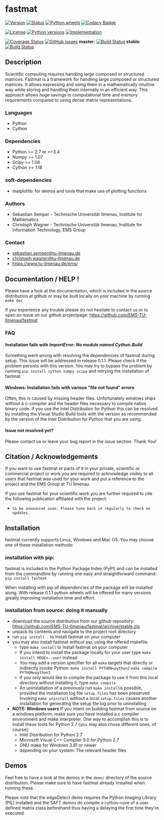 # fastmat
[![Version](https://img.shields.io/pypi/v/fastmat.svg)](https://pypi.python.org/pypi/fastmat)
[![Status](https://img.shields.io/pypi/status/fastmat.svg)](https://pypi.python.org/pypi/fastmat)
[![Python wheels](https://img.shields.io/pypi/wheel/fastmat.svg)](https://pypi.python.org/pypi/fastmat)
[![Codacy Badge](https://api.codacy.com/project/badge/Grade/8af2b42d33cc4f5ba5b91566032c44ed)](https://www.codacy.com/app/ChristophWWagner/fastmat-EMS-TU-Ilmenau?utm_source=github.com&amp;utm_medium=referral&amp;utm_content=EMS-TU-Ilmenau/fastmat&amp;utm_campaign=Badge_Grade)

[![License](https://img.shields.io/pypi/l/fastmat.svg)](https://pypi.python.org/pypi/fastmat)
[![Python versions](https://img.shields.io/pypi/pyversions/fastmat.svg)](https://pypi.python.org/pypi/fastmat)
[![Implementation](https://img.shields.io/pypi/implementation/fastmat.svg)](https://pypi.python.org/pypi/fastmat)

[![Coverage Status](https://coveralls.io/repos/github/EMS-TU-Ilmenau/fastmat/badge.svg?branch=master)](https://coveralls.io/github/EMS-TU-Ilmenau/fastmat?branch=master)
[![GitHub issues](https://img.shields.io/github/issues/EMS-TU-Ilmenau/fastmat.svg)](https://github.com/EMS-TU-Ilmenau/fastmat/issues)
**master:** [![Build Status](https://www.travis-ci.org/EMS-TU-Ilmenau/fastmat.svg?branch=stable)](https://www.travis-ci.org/EMS-TU-Ilmenau/fastmat) **stable:** [![Build Status](https://www.travis-ci.org/EMS-TU-Ilmenau/fastmat.svg?branch=master)](https://www.travis-ci.org/EMS-TU-Ilmenau/fastmat)

## Description
Scientific computing requires handling large composed or structured matrices.
Fastmat is a framework for handling large composed or structured matrices.
It allows expressing and using them in a mathematically intuitive way while
storing and handling them internally in an efficient way. This approach allows
huge savings in computational time and memory requirements compared to using
dense matrix representations.

### Languages
- Python
- Cython

### Dependencies
- Python >= 2.7 or >=3.4
- Numpy >= 1.07
- Scipy >= 1.08
- Cython >= 1.18

### soft-dependencies
- matplotlib: for demos and tools that make use of plotting functions

### Authors
- Sebastian Semper - Technische Universität Ilmenau, Institute for Mathematics
- Christoph Wagner - Technische Universität Ilmenau,
                     Institute for Information Technology, EMS Group

### Contact
- sebastian.semper@tu-ilmenau.de
- christoph.wagner@tu-ilmenau.de
- https://www.tu-ilmenau.de/ems/

## Documentation / HELP !
Please have a look at the documentation, which is included in the source
distribution at github or may be built locally on your machine by running
    `make doc`

If you experience any trouble please do not hesitate to contact us or to open
an issue on our github projectpage: https://github.com/EMS-TU-Ilmenau/fastmat

### FAQ

#### Installation fails with *ImportError: No module named Cython.Build*
Something went wrong with resolving the dependencies of fastmat during setup.
This issue will be addressed in release 0.1.1. Please check if the problem
persists with this version. You may try to bypass the problem by running
    `pip install cython numpy scipy`
and retrying the installation of fastmat.

#### Windows: Installation fails with various "file not found" errors
Often, this is caused by missing header files. Unfortunately windows ships
without a c-compiler and the header files necessary to compile native binary
code. If you use the Intel Distribution for Python this can be resolved by
installing the Visual Studio Build tools with the version as recommended by
the version of the Intel Distribution for Python that you are using.

#### Issue not resolved yet?
Please contact us or leave your bug report in the *issue* section. Thank You!


## Citation / Acknowledgements
If you want to use fastmat or parts of it in your private, scientific or
commercial project or work you are required to acknowledge visibly to all users
that fastmat was used for your work and put a reference to the project and the
EMS Group at TU Ilmenau.

If you use fastmat for your scientific work you are further required to cite
the following publication affiliated with the project:
- `to be announced soon. Please tune back in regularly to check on updates.`

## Installation
fastmat currently supports Linux, Windows and Mac OS. You may choose one of
these installation methods:

### installation with pip:

fastmat is included in the Python Package Index (PyPI) and can be installed
from the commandline by running one easy and straightforward command:
    `pip install fastmat`

When installing with pip all dependencies of the package will be installed
along. With release 0.1.1 python wheels will be offered for many versions
greatly improving installation time and effort.

### installation from source: doing it manually
- download the source distribution from our github repository:
    https://github.com/EMS-TU-Ilmenau/fastmat/archive/stable.zip
- unpack its contents and navigate to the project root directory
- run `pip install .` to install fastmat on your computer
- you may also install fastmat without pip, using the offered makefile:
    * type `make install` to install fastmat on your computer
    * If you intend to install the package locally for your user type
      `make install MODE=--user` instead
    * You may add a version specifier for all `make` targets that directly or indirectly invoke Python:
      `make install PYTHON=python2`
      `make compile PYTHON=python3`
    * If you only would like to compile the package to use it from this local
      directory without installing it, type `make compile`
    * An uninstallation of a previously run `make install`is possible, provided the installation log file `setup.files` has been preserved
      Invoking `make uninstall` without a local `setup.files` causes another installation for generating the setup file log prior to uninstalling
- **NOTE: Windows users**
  If you intent on building fastmat from source on a windows platform, make sure you have installed a c compiler environment and make interpreter. One way to accomplish this is to install these tools for Python 2.7 (you may also chose different ones, of course):
    * Intel Distribution for Python 2.7
    * Microsoft Visual C++ Compiler 9.0 for Python 2.7
    * GNU make for Windows 3.81 or newer
    * depending on your system: The relevant header files
  
## Demos
Feel free to have a look at the demos in the `demo/` directory of the source
distribution. Please make sure to have fastmat already installed when running
these.

Please note that the edgeDetect demo requires the Python Imaging Library (PIL)
installed and the SAFT demos do compile a cython-core of a user defined matrix
class beforehand thus having a delaying the first time they're executed.
